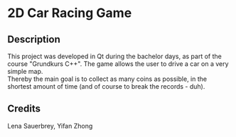 # 2D Car Racing Game

## Description
This project was developed in Qt during the bachelor days, as part of the course "Grundkurs C++". The game allows the user to drive a car on a very simple map.<br>
Thereby the main goal is to collect as many coins as possible, in the shortest amount of time (and of course to break the records - duh).<br>

## Credits
Lena Sauerbrey, Yifan Zhong

